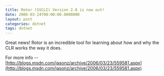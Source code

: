 ```yaml
---
title: Rotor (SSCLI) Version 2.0 is now out!
date: 2006-03-24T00:00:00.0000000
layout: post
categories: dotnet
tags: dotnet
---
```


Great news!  Rotor is an incredible tool for learning about how and why the CLR works the way it does.

For more info -- [http://blogs.msdn.com/jasonz/archive/2006/03/23/559581.aspx](http://blogs.msdn.com/jasonz/archive/2006/03/23/559581.aspx)
